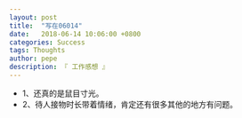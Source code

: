 ```yaml
---
layout: post
title:  "写在06014"
date:   2018-06-14 10:06:00 +0800
categories: Success
tags: Thoughts
author: pepe
description: 『 工作感想 』
---
```


* 1、还真的是鼠目寸光。
* 2、待人接物时长带着情绪，肯定还有很多其他的地方有问题。

